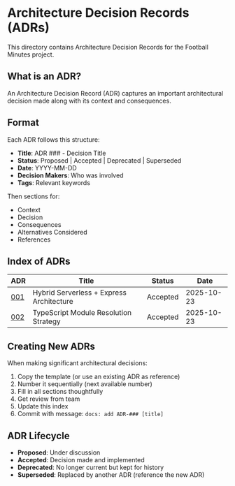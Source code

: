 # Architecture Decision Records (ADRs)

This directory contains Architecture Decision Records for the Football Minutes project.

## What is an ADR?

An Architecture Decision Record (ADR) captures an important architectural decision made along with its context and consequences.

## Format

Each ADR follows this structure:

- **Title**: ADR ### - Decision Title
- **Status**: Proposed | Accepted | Deprecated | Superseded
- **Date**: YYYY-MM-DD
- **Decision Makers**: Who was involved
- **Tags**: Relevant keywords

Then sections for:
- Context
- Decision
- Consequences
- Alternatives Considered
- References

## Index of ADRs

| ADR | Title | Status | Date |
|-----|-------|--------|------|
| [001](./001-hybrid-serverless-express-architecture.md) | Hybrid Serverless + Express Architecture | Accepted | 2025-10-23 |
| [002](./002-typescript-module-resolution.md) | TypeScript Module Resolution Strategy | Accepted | 2025-10-23 |

## Creating New ADRs

When making significant architectural decisions:

1. Copy the template (or use an existing ADR as reference)
2. Number it sequentially (next available number)
3. Fill in all sections thoughtfully
4. Get review from team
5. Update this index
6. Commit with message: `docs: add ADR-### [title]`

## ADR Lifecycle

- **Proposed**: Under discussion
- **Accepted**: Decision made and implemented
- **Deprecated**: No longer current but kept for history
- **Superseded**: Replaced by another ADR (reference the new ADR)
